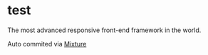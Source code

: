 # test

The most advanced responsive front-end framework in the world.

Auto commited via [Mixture](http://mixture.io)